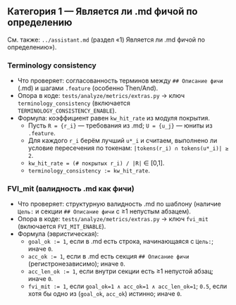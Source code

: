 ## Категория 1 — Является ли .md фичой по определению

См. также: `../assistant.md` (раздел «1) Является ли .md фичой по определению»).

### Terminology consistency
- Что проверяет: согласованность терминов между `## Описание фичи` (.md) и шагами `.feature` (особенно Then/And).
- Опора в коде: `tests/analyze/metrics/extras.py` → ключ `terminology_consistency` (включается `TERMINOLOGY_CONSISTENCY_ENABLE`).
- Формула: коэффициент равен `kw_hit_rate` из модуля покрытия.
  - Пусть `R = {r_i}` — требования из .md; `U = {u_j}` — юниты из `.feature`.
  - Для каждого `r_i` берём лучший `u*_i` и считаем, выполнено ли условие пересечения по токенам: `|tokens(r_i) ∩ tokens(u*_i)| ≥ 2`.
  - `kw_hit_rate = (# покрытых r_i) / |R|` ∈ [0,1].
  - `terminology_consistency := kw_hit_rate`.

### FVI_mit (валидность .md как фичи)
- Что проверяет: структурную валидность .md по шаблону (наличие `Цель:` и секции `## Описание фичи` с ≥1 непустым абзацем).
- Опора в коде: `tests/analyze/metrics/extras.py` → ключ `fvi_mit` (включается `FVI_MIT_ENABLE`).
- Формула (эвристическая):
  - `goal_ok := 1`, если в .md есть строка, начинающаяся с `Цель:`; иначе `0`.
  - `acc_ok := 1`, если в .md есть секция `## Описание фичи` (регистронезависимо); иначе `0`.
  - `acc_len_ok := 1`, если внутри секции есть ≥1 непустой абзац; иначе `0`.
  - `fvi_mit := 1`, если `goal_ok=1 ∧ acc_ok=1 ∧ acc_len_ok=1`; `0.5`, если хотя бы одно из (`goal_ok`, `acc_ok`) истинно; иначе `0`.







